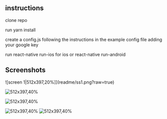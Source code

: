 ## instructions

clone repo

run yarn install

create a config.js following the instructions in the example config file adding your google key 

run react-native run-ios for ios or react-native run-android

## Screenshots

![screen 1|512x397,20%]](readme/ss1.png?raw=true)

![512x397,40%](readme/ss2.png?raw=true)

![512x397,40%](readme/ss3.png?raw=true)

![512x397,40%](readme/ss4.png?raw=true)
![512x397,40%](readme/ss5.png?raw=true)